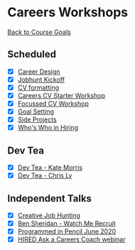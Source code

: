 # Careers Workshops

[Back to Course Goals](../README.md)

## Scheduled

- [x] [Career Design](careers_design_workshop.md)
- [x] [Jobhunt Kickoff](jobhunt_kickoff.md)
- [x] [CV formatting](cv_formatting_workshop.md)
- [x] [Careers CV Starter Workshop](cv_starter_workshop.md)
- [x] [Focussed CV Workshop](focussed_cv_workshop.md)
- [x] [Goal Setting](goal_setting.md)
- [x] [Side Projects](side_projects.md)
- [x] [Who's Who in Hiring](whos_who_in_hiring.md)

## Dev Tea

- [x] [Dev Tea - Kate Morris](dev_tea_kate_morris.md)
- [x] [Dev Tea - Chris Ly](dev_tea_chris_ly.md)

## Independent Talks

- [x] [Creative Job Hunting](creative_job_hunting.md)
- [x] [Ben Sheridan - Watch Me Recruit](watch_me_recruit.md)
- [x] [Programmed in Pencil June 2020](programmed_in_pencil_june.md)
- [x] [HIRED Ask a Careers Coach webinar](hired_ask_a_careers_coach.md)
